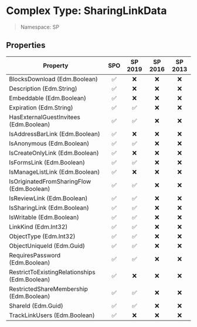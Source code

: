 # Complex Type: SharingLinkData

> Namespace: SP

## Properties

Property | SPO | SP 2019 | SP 2016 | SP 2013
----------|:---:|:-------:|:-------:|:-------:
BlocksDownload (Edm.Boolean) | ✅ | ❌ | ❌ | ❌
Description (Edm.String) | ✅ | ❌ | ❌ | ❌
Embeddable (Edm.Boolean) | ✅ | ❌ | ❌ | ❌
Expiration (Edm.String) | ✅ | ✅ | ❌ | ❌
HasExternalGuestInvitees (Edm.Boolean) | ✅ | ✅ | ❌ | ❌
IsAddressBarLink (Edm.Boolean) | ✅ | ❌ | ❌ | ❌
IsAnonymous (Edm.Boolean) | ✅ | ✅ | ❌ | ❌
IsCreateOnlyLink (Edm.Boolean) | ✅ | ❌ | ❌ | ❌
IsFormsLink (Edm.Boolean) | ✅ | ✅ | ❌ | ❌
IsManageListLink (Edm.Boolean) | ✅ | ❌ | ❌ | ❌
IsOriginatedFromSharingFlow (Edm.Boolean) | ✅ | ✅ | ❌ | ❌
IsReviewLink (Edm.Boolean) | ✅ | ✅ | ❌ | ❌
IsSharingLink (Edm.Boolean) | ✅ | ✅ | ❌ | ❌
IsWritable (Edm.Boolean) | ✅ | ✅ | ❌ | ❌
LinkKind (Edm.Int32) | ✅ | ✅ | ❌ | ❌
ObjectType (Edm.Int32) | ✅ | ✅ | ❌ | ❌
ObjectUniqueId (Edm.Guid) | ✅ | ✅ | ❌ | ❌
RequiresPassword (Edm.Boolean) | ✅ | ✅ | ❌ | ❌
RestrictToExistingRelationships (Edm.Boolean) | ✅ | ❌ | ❌ | ❌
RestrictedShareMembership (Edm.Boolean) | ✅ | ✅ | ❌ | ❌
ShareId (Edm.Guid) | ✅ | ✅ | ❌ | ❌
TrackLinkUsers (Edm.Boolean) | ✅ | ❌ | ❌ | ❌